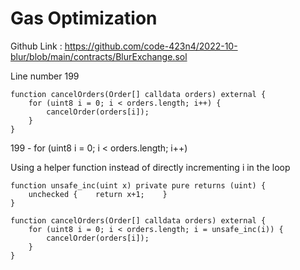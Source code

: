 # Gas Optimization

Github Link : https://github.com/code-423n4/2022-10-blur/blob/main/contracts/BlurExchange.sol

Line number 199

    function cancelOrders(Order[] calldata orders) external {
        for (uint8 i = 0; i < orders.length; i++) {
            cancelOrder(orders[i]);
        }
    }

199 - for (uint8 i = 0; i < orders.length; i++)

Using a helper function instead of directly incrementing i in the loop

    function unsafe_inc(uint x) private pure returns (uint) {
        unchecked {    return x+1;    }
    }

    function cancelOrders(Order[] calldata orders) external {
        for (uint8 i = 0; i < orders.length; i = unsafe_inc(i)) {
            cancelOrder(orders[i]);
        }
    }